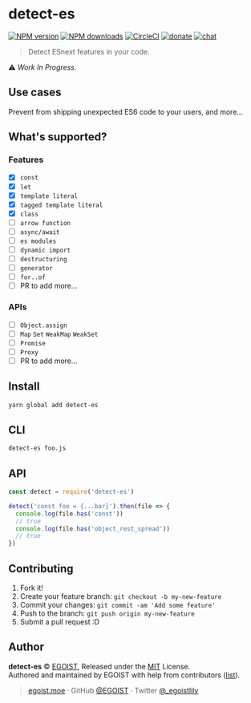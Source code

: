 
# detect-es

[![NPM version](https://img.shields.io/npm/v/detect-es.svg?style=flat)](https://npmjs.com/package/detect-es) [![NPM downloads](https://img.shields.io/npm/dm/detect-es.svg?style=flat)](https://npmjs.com/package/detect-es) [![CircleCI](https://circleci.com/gh/egoist/detect-es/tree/master.svg?style=shield)](https://circleci.com/gh/egoist/detect-es/tree/master)  [![donate](https://img.shields.io/badge/$-donate-ff69b4.svg?maxAge=2592000&style=flat)](https://github.com/egoist/donate) [![chat](https://img.shields.io/badge/chat-on%20discord-7289DA.svg?style=flat)](https://chat.egoist.moe)

> Detect ESnext features in your code.

⚠️  *Work In Progress.*

## Use cases

Prevent from shipping unexpected ES6 code to your users, and more...

## What's supported?

### Features

- [x] `const`
- [x] `let`
- [x] `template literal`
- [x] `tagged template literal`
- [x] `class`
- [ ] `arrow function`
- [ ] `async/await`
- [ ] `es modules`
- [ ] `dynamic import`
- [ ] `destructuring`
- [ ] `generator`
- [ ] `for..of`
- [ ] PR to add more...

### APIs

- [ ] `Object.assign`
- [ ] `Map` `Set` `WeakMap` `WeakSet`
- [ ] `Promise`
- [ ] `Proxy`
- [ ] PR to add more...

## Install

```bash
yarn global add detect-es
```

## CLI

```bash
detect-es foo.js
```

## API

```js
const detect = require('detect-es')

detect('const foo = {...bar}').then(file => {
  console.log(file.has('const'))
  // true
  console.log(file.has('object_rest_spread'))
  // true
})
```

## Contributing

1. Fork it!
2. Create your feature branch: `git checkout -b my-new-feature`
3. Commit your changes: `git commit -am 'Add some feature'`
4. Push to the branch: `git push origin my-new-feature`
5. Submit a pull request :D


## Author

**detect-es** © [EGOIST](https://github.com/egoist), Released under the [MIT](./LICENSE) License.<br>
Authored and maintained by EGOIST with help from contributors ([list](https://github.com/egoist/detect-es/contributors)).

> [egoist.moe](https://egoist.moe) · GitHub [@EGOIST](https://github.com/egoist) · Twitter [@_egoistlily](https://twitter.com/_egoistlily)
